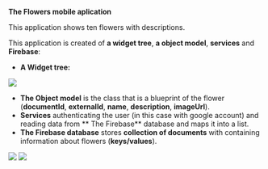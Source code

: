 **The Flowers mobile aplication**

This application shows ten flowers with descriptions.

This application is created of **a widget tree**, **a object model**, **services** and **Firebase**: 

- **A Widget tree:**



![](https://github.com/Laura555-p/flowers/blob/master/assets/images/flowerwidgettree.PNG)

- **The Object model** is the class that is a blueprint of the flower (**documentId**, **externalId**, **name**, **description**, **imageUrl**).
- **Services** authenticating the user (in this case with google account) and reading data from ** The Firebase** database and maps it into a list.
- **The Firebase database** stores **collection of documents** with containing information about flowers (**keys/values**). 



![](https://github.com/Laura555-p/flowers/blob/master/assets/images/1_flower.PNG)
![](https://github.com/Laura555-p/flowers/blob/master/assets/images/2_flower.PNG)
